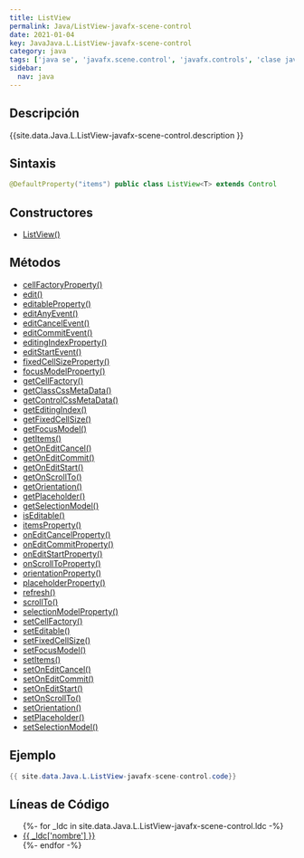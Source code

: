 ```yaml
---
title: ListView
permalink: Java/ListView-javafx-scene-control
date: 2021-01-04
key: JavaJava.L.ListView-javafx-scene-control
category: java
tags: ['java se', 'javafx.scene.control', 'javafx.controls', 'clase java', 'JavaFX 2.0']
sidebar: 
  nav: java
---
```


## Descripción
{{site.data.Java.L.ListView-javafx-scene-control.description }}

## Sintaxis
~~~java
@DefaultProperty("items") public class ListView<T> extends Control
~~~

## Constructores
* [ListView()](/Java/ListView-javafx-scene-control/ListView/)

## Métodos
* [cellFactoryProperty()](/Java/ListView-javafx-scene-control/cellFactoryProperty)
* [edit()](/Java/ListView-javafx-scene-control/edit)
* [editableProperty()](/Java/ListView-javafx-scene-control/editableProperty)
* [editAnyEvent()](/Java/ListView-javafx-scene-control/editAnyEvent)
* [editCancelEvent()](/Java/ListView-javafx-scene-control/editCancelEvent)
* [editCommitEvent()](/Java/ListView-javafx-scene-control/editCommitEvent)
* [editingIndexProperty()](/Java/ListView-javafx-scene-control/editingIndexProperty)
* [editStartEvent()](/Java/ListView-javafx-scene-control/editStartEvent)
* [fixedCellSizeProperty()](/Java/ListView-javafx-scene-control/fixedCellSizeProperty)
* [focusModelProperty()](/Java/ListView-javafx-scene-control/focusModelProperty)
* [getCellFactory()](/Java/ListView-javafx-scene-control/getCellFactory)
* [getClassCssMetaData()](/Java/ListView-javafx-scene-control/getClassCssMetaData)
* [getControlCssMetaData()](/Java/ListView-javafx-scene-control/getControlCssMetaData)
* [getEditingIndex()](/Java/ListView-javafx-scene-control/getEditingIndex)
* [getFixedCellSize()](/Java/ListView-javafx-scene-control/getFixedCellSize)
* [getFocusModel()](/Java/ListView-javafx-scene-control/getFocusModel)
* [getItems()](/Java/ListView-javafx-scene-control/getItems)
* [getOnEditCancel()](/Java/ListView-javafx-scene-control/getOnEditCancel)
* [getOnEditCommit()](/Java/ListView-javafx-scene-control/getOnEditCommit)
* [getOnEditStart()](/Java/ListView-javafx-scene-control/getOnEditStart)
* [getOnScrollTo()](/Java/ListView-javafx-scene-control/getOnScrollTo)
* [getOrientation()](/Java/ListView-javafx-scene-control/getOrientation)
* [getPlaceholder()](/Java/ListView-javafx-scene-control/getPlaceholder)
* [getSelectionModel()](/Java/ListView-javafx-scene-control/getSelectionModel)
* [isEditable()](/Java/ListView-javafx-scene-control/isEditable)
* [itemsProperty()](/Java/ListView-javafx-scene-control/itemsProperty)
* [onEditCancelProperty()](/Java/ListView-javafx-scene-control/onEditCancelProperty)
* [onEditCommitProperty()](/Java/ListView-javafx-scene-control/onEditCommitProperty)
* [onEditStartProperty()](/Java/ListView-javafx-scene-control/onEditStartProperty)
* [onScrollToProperty()](/Java/ListView-javafx-scene-control/onScrollToProperty)
* [orientationProperty()](/Java/ListView-javafx-scene-control/orientationProperty)
* [placeholderProperty()](/Java/ListView-javafx-scene-control/placeholderProperty)
* [refresh()](/Java/ListView-javafx-scene-control/refresh)
* [scrollTo()](/Java/ListView-javafx-scene-control/scrollTo)
* [selectionModelProperty()](/Java/ListView-javafx-scene-control/selectionModelProperty)
* [setCellFactory()](/Java/ListView-javafx-scene-control/setCellFactory)
* [setEditable()](/Java/ListView-javafx-scene-control/setEditable)
* [setFixedCellSize()](/Java/ListView-javafx-scene-control/setFixedCellSize)
* [setFocusModel()](/Java/ListView-javafx-scene-control/setFocusModel)
* [setItems()](/Java/ListView-javafx-scene-control/setItems)
* [setOnEditCancel()](/Java/ListView-javafx-scene-control/setOnEditCancel)
* [setOnEditCommit()](/Java/ListView-javafx-scene-control/setOnEditCommit)
* [setOnEditStart()](/Java/ListView-javafx-scene-control/setOnEditStart)
* [setOnScrollTo()](/Java/ListView-javafx-scene-control/setOnScrollTo)
* [setOrientation()](/Java/ListView-javafx-scene-control/setOrientation)
* [setPlaceholder()](/Java/ListView-javafx-scene-control/setPlaceholder)
* [setSelectionModel()](/Java/ListView-javafx-scene-control/setSelectionModel)

## Ejemplo
~~~java
{{ site.data.Java.L.ListView-javafx-scene-control.code}}
~~~

## Líneas de Código
<ul>
{%- for _ldc in site.data.Java.L.ListView-javafx-scene-control.ldc -%}
   <li>
       <a href="{{_ldc['url'] }}">{{ _ldc['nombre'] }}</a>
   </li>
{%- endfor -%}
</ul>
